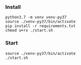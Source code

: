### Install
```console
python3.7 -m venv venv-py37
source ./venv-py37/bin/activate
pip install -r requirements.txt
chmod u+rx ./start.sh
```

### Start
```console
source ./venv-py37/bin/activate
./start.sh
```
